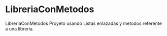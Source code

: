 # LibreriaConMetodos
LibreriaConMetodos
Proyeto usando Listas enlazadas y metodos referente a una libreria.

